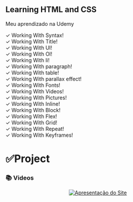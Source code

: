 ## Learning HTML and CSS
Meu aprendizado na Udemy

✓ Working With Syntax! <br>
✓ Working With Title! <br>
✓ Working With Ul! <br>
✓ Working With Ol! <br>
✓ Working With li! <br>
✓ Working With paragraph! <br>
✓ Working With table! <br>
✓ Working With parallax effect! <br>
✓ Working With Fonts! <br>
✓ Working With Videos! <br>
✓ Working With Pictures! <br>
✓ Working With Inline! <br>
✓ Working With Block! <br>
✓ Working With Flex! <br>
✓ Working With Grid! <br>
✓ Working With Repeat! <br>
✓ Working With Keyframes! <br>

<h1>✅Project</h1>

 <h3>📚 Videos</h3> 

 <div align="center">
   <a href="https://sylu4n.github.io/HtmleCssUdemy/siteUdemy/index.html"><img src="./assets/udemy.gif" alt="Apresentação do Site"></a>
   <h2></h2>
 </div>
